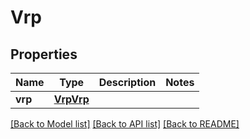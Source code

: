 # Vrp

## Properties
Name | Type | Description | Notes
------------ | ------------- | ------------- | -------------
**vrp** | [**VrpVrp**](VrpVrp.md) |  | 

[[Back to Model list]](../README.md#documentation-for-models) [[Back to API list]](../README.md#documentation-for-api-endpoints) [[Back to README]](../README.md)


